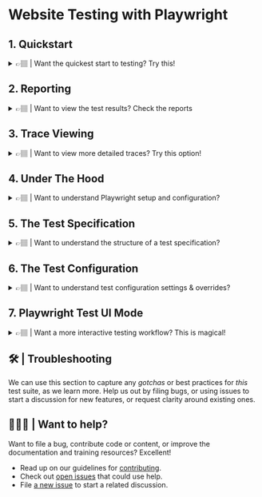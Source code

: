 # Website Testing with Playwright

## 1. Quickstart

<details>
<summary> 👉🏽 | Want the quickest start to testing? Try this! </summary>

Make sure that you don't have anything running already on port `3000` (default dev server port for Docusaurus) first before you follow the script below.

```bash
# Change to website directory
$ cd bash

# Make sure you have Node.js v18+ and install dependencies
$ npm install

# Run the Playwright test
$ npm run tests

# View the Playwright generated HTML test report
$ npm run report
  Serving HTML report at http://localhost:9323. Press Ctrl+C to quit.

🎭 And you're done!!!
```

What the Playwright command just did for you:

1.  Built the website for dev preview
2.  Start the dev server for Docusaurus (on port 3000)
3.  Launch the test runner to test against the dev server preview
4.  Print the summary of test results to console
5.  Generate an HTML report with more details on tests
6.  Launch the browser to preview the _last-generated_ report.

 </details>

## 2. Reporting

<details>
<summary> 👉🏽 | Want to view the test results? Check the reports </summary>

Before we look under the hood, let's take a quick look at what the report looks like and correlate it to what you will see in the [basic test specification](./tests/01-basic.spec.ts) used at this time.

The landing page of the report gives you the summary:

- The number of tests run altogether (12) - with #passed, failed or skipped
- The numner of browsers tested on (3 color tags) - giving 4 tests per browser.
- The execution time for each test (likely different per browser, test case)

![HTML Reporting Dashboard for Playwright](./static/docs/png/playwright-report-sample.png)

Clicking on any test row takes you to these details:

- Time taken in setup ("Before") and teardown ("After") - by fixture!
- Time taken to execute test step - with code details for step

![Details on a single Playwright test](./static/docs/png/playwright-report-sample-details.png)

</details>

## 3. Trace Viewing

<details>
<summary> 👉🏽 | Want to view more detailed traces? Try this option! </summary>

The Playwright test runner is configured to capture deeper traces only `on-first-retry`. This is because running traces adds non-trivial costs, even though it provides more fine grained trace data for debug.

But what if you want to debug this on the fly? Override it using CLI options:

```bash
# Run the tests with trace on
$ npx playwright test --trace on

# Launch browser to show this report
$ npx run report
```

What does _this_ do to the generated reports? Now the details view gets a "Traces" section with richer visualizations. Also note how the time taken for tests is now significantly higher (see before/after steps). The data (zipfile) also adds storage requirements - both of which can add up quickly if run across all test cases and specifications, on a regular cadence (CI/CD).

![Details on a single Playwright test with trace on](./static/docs/png/playwright-report-trace.png)

Clicking on the trace gets you to a rich _interactive_ viewer that shows you details on the time taken for each test step, along with a waterfall diagram (showing snapshots of the page at each interval of load time) - and tabs to explore the source, network conditions, call state and more.

![Details on a single Playwright test with trace detail](./static/docs/png/playwright-report-trace-details.png)

For convenience, a copy of this has been cached in this repo under the website assets. If you run the dev server (e.g., with `npm run start`) and visit [the /playwright-trace endpoint](http://localhost:3000/playwright-trace)] you should be able to explore this exact report interactively.

</details>

## 4. Under The Hood

<details>
<summary> 👉🏽 | Want to understand Playwright setup and configuration? </summary>

<br/>
First, let's install Playwright. There are two options available:

- Use the [commandline (CLI)](https://playwright.dev/docs/test-components#step-1-install-playwright-test-for-components-for-your-respective-framework)
- Use the [VS Code extension](https://playwright.dev/docs/getting-started-vscode).

The guidelines are self-explanatory. The CLI option is faster for initial setup but we recommend installng the VS Code Extension for _a better developer experience_ end-to-end. Once installed, you can use `npx playwright --help` to get details on usage commands and options.

Next, let's understand the core files and structure of the project from the Playwright perspective. _Note that this reflects our current structure, and not the initial scaffold from Playwright_.

```bash
website/
    .env                   # Local .env file used for config
    .env.example           # Example .env file to copy & customize
    playwright.config.ts   # Main Config File
    playwright-report/     # Temporary: artifacts from reporter
    test-results/          # Temporary: artificats from test runner
    tests/                 # Configured: as 'testDir' in config file
        01-basic.spec.ts   # Specification: actual tests spec
```

Of these, only the `playwright.config.ts` and `tests/*.spec.ts` files are mandatory at start. The "Temporary" folders are generated during the test run. And the `.env` files are used only if you want to override defaults.

To understand how these work, check out the Developer Guide under the "/testing" path. While we will describe Playwright there in the context of the _Contoso Real Estate app_ test suite, you can easily apply those insights to the test suite here.

</details>

## 5. The Test Specification

<details>
<summary> 👉🏽 | Want to understand the structure of a test specification? </summary>

🚧 TODO: Explain what `test spec` format is, why locators matter, what fixtures are, and why we may need to configure or observe timeouts.

</details>

## 6. The Test Configuration

<details>
<summary> 👉🏽 | Want to understand test configuration settings & overrides? </summary>

🚧 TODO: Explain what we are configuring, why we have `.env`, why we activated `webserver` and why we have timeouts in both test and webserver levels.

</details>

## 7. Playwright Test UI Mode

<details>
<summary> 👉🏽 | Want a more interactive testing workflow? This is magical! </summary>

🚧 TODO: Explain what `npm run test-ui` does in project

</details>

## 🛠 | Troubleshooting

We can use this section to capture any _gotchas_ or best practices for _this_ test suite, as we learn more. Help us out by filing bugs, or using issues to start a discussion for new features, or request clarity around existing ones.

## 🙋🏽‍♀️ | Want to help?

Want to file a bug, contribute code or content, or improve the documentation and training resources? Excellent!

- Read up on our guidelines for [contributing](./CONTRIBUTING.md).
- Check out [open issues](https://github.com/Azure-Samples/contoso-real-estate/issues) that could use help.
- File [a new issue](https://github.com/Azure-Samples/contoso-real-estate/issues/new/choose) to start a related discussion.
